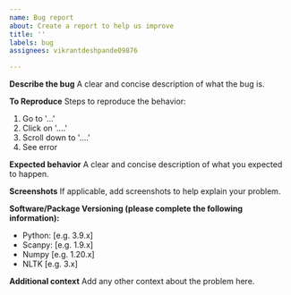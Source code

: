 ```yaml
---
name: Bug report
about: Create a report to help us improve
title: ''
labels: bug
assignees: vikrantdeshpande09876

---
```


**Describe the bug**
A clear and concise description of what the bug is.

**To Reproduce**
Steps to reproduce the behavior:
1. Go to '...'
2. Click on '....'
3. Scroll down to '....'
4. See error

**Expected behavior**
A clear and concise description of what you expected to happen.

**Screenshots**
If applicable, add screenshots to help explain your problem.

**Software/Package Versioning (please complete the following information):**
 - Python: [e.g. 3.9.x]
 - Scanpy: [e.g. 1.9.x]
 - Numpy [e.g. 1.20.x]
 - NLTK [e.g. 3.x]

**Additional context**
Add any other context about the problem here.
